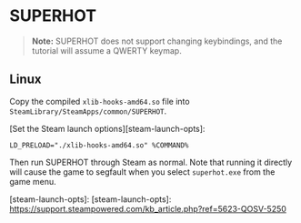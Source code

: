 # SUPERHOT

> **Note:** SUPERHOT does not support changing keybindings, and the tutorial will assume a QWERTY keymap.

## Linux

Copy the compiled `xlib-hooks-amd64.so` file into `SteamLibrary/SteamApps/common/SUPERHOT`.

[Set the Steam launch options][steam-launch-opts]:

```
LD_PRELOAD="./xlib-hooks-amd64.so" %COMMAND%
```

Then run SUPERHOT through Steam as normal.  Note that running it directly will cause the game to segfault when you select `superhot.exe` from the game menu.

[steam-launch-opts]: [steam-launch-opts]: https://support.steampowered.com/kb_article.php?ref=5623-QOSV-5250
